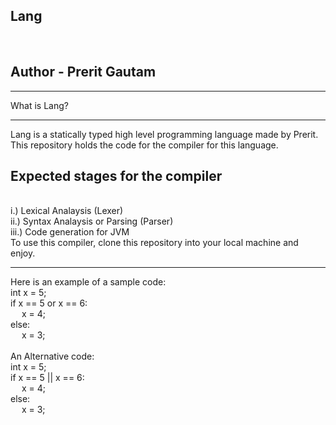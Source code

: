 <h2>Lang</h2>
<br>
<h2> Author - Prerit Gautam</h2>
<hr>
What is Lang?
<hr>
Lang is a statically typed high level programming language made by Prerit. This repository holds the code for the compiler for this language.
<br>
<h2>Expected stages for the compiler</h2>
<br>
i.) Lexical Analaysis (Lexer)
<br>
ii.) Syntax Analaysis or Parsing (Parser)
<br>
iii.) Code generation for JVM 
<br>
To use this compiler, clone this repository into your local machine and enjoy.
<hr>
Here is an example of a sample code:
<br>
int x = 5;
<br>
if x == 5 or x == 6:
<br>
&emsp; x = 4;
<br>
else:
<br>
&emsp; x = 3;
<br>
<br>
An Alternative code:
<br>
int x = 5;
<br>
if x == 5 || x == 6:
<br>
&emsp; x = 4;
<br>
else:
<br>
&emsp; x = 3;

